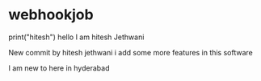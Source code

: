 # webhookjob

print("hitesh")
hello  I am hitesh Jethwani 

New commit by hitesh jethwani
i add some more features in this software 

I am new to here in hyderabad 
